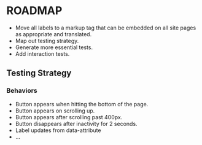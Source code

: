 # ROADMAP

* Move all labels to a markup tag that can be embedded on all site pages as appropriate and translated.
* Map out testing strategy.
* Generate more essential tests.
* Add interaction tests.

## Testing Strategy

### Behaviors
* Button appears when hitting the bottom of the page.
* Button appears on scrolling up.
* Button appears after scrolling past 400px.
* Button disappears after inactivity for 2 seconds.
* Label updates from data-attribute
* ...

